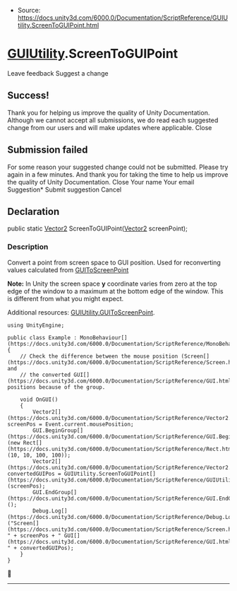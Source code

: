 * Source: https://docs.unity3d.com/6000.0/Documentation/ScriptReference/GUIUtility.ScreenToGUIPoint.html

#  [GUIUtility](https://docs.unity3d.com/6000.0/Documentation/ScriptReference/GUIUtility.html).ScreenToGUIPoint
Leave feedback
Suggest a change
## Success!
Thank you for helping us improve the quality of Unity Documentation. Although we cannot accept all submissions, we do read each suggested change from our users and will make updates where applicable.
Close
## Submission failed
For some reason your suggested change could not be submitted. Please <a>try again</a> in a few minutes. And thank you for taking the time to help us improve the quality of Unity Documentation.
Close
Your name Your email Suggestion* Submit suggestion
Cancel
## Declaration
public static [Vector2](https://docs.unity3d.com/6000.0/Documentation/ScriptReference/Vector2.html) ScreenToGUIPoint([Vector2](https://docs.unity3d.com/6000.0/Documentation/ScriptReference/Vector2.html) screenPoint); 
### Description
Convert a point from screen space to GUI position.
Used for reconverting values calculated from [GUIToScreenPoint](https://docs.unity3d.com/6000.0/Documentation/ScriptReference/GUIUtility.GUIToScreenPoint.html)  
  
**Note:** In Unity the screen space **y** coordinate varies from zero at the top edge of the window to a maximum at the bottom edge of the window. This is different from what you might expect.  
  
Additional resources: [GUIUtility.GUIToScreenPoint](https://docs.unity3d.com/6000.0/Documentation/ScriptReference/GUIUtility.GUIToScreenPoint.html).
```
using UnityEngine;  
  
public class Example : MonoBehaviour[](https://docs.unity3d.com/6000.0/Documentation/ScriptReference/MonoBehaviour.html)
{
    // Check the difference between the mouse position (Screen[](https://docs.unity3d.com/6000.0/Documentation/ScriptReference/Screen.html)) and
    // the converted GUI[](https://docs.unity3d.com/6000.0/Documentation/ScriptReference/GUI.html) positions because of the group.  
  
    void OnGUI()
    {
        Vector2[](https://docs.unity3d.com/6000.0/Documentation/ScriptReference/Vector2.html) screenPos = Event.current.mousePosition;
        GUI.BeginGroup[](https://docs.unity3d.com/6000.0/Documentation/ScriptReference/GUI.BeginGroup.html)(new Rect[](https://docs.unity3d.com/6000.0/Documentation/ScriptReference/Rect.html)(10, 10, 100, 100));
        Vector2[](https://docs.unity3d.com/6000.0/Documentation/ScriptReference/Vector2.html) convertedGUIPos = GUIUtility.ScreenToGUIPoint[](https://docs.unity3d.com/6000.0/Documentation/ScriptReference/GUIUtility.ScreenToGUIPoint.html)(screenPos);
        GUI.EndGroup[](https://docs.unity3d.com/6000.0/Documentation/ScriptReference/GUI.EndGroup.html)();
        Debug.Log[](https://docs.unity3d.com/6000.0/Documentation/ScriptReference/Debug.Log.html)("Screen[](https://docs.unity3d.com/6000.0/Documentation/ScriptReference/Screen.html): " + screenPos + " GUI[](https://docs.unity3d.com/6000.0/Documentation/ScriptReference/GUI.html): " + convertedGUIPos);
    }
}

```

* * *
